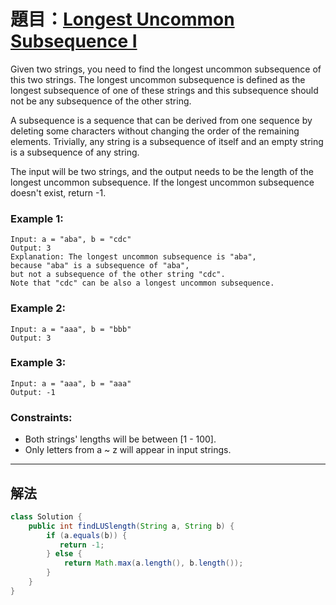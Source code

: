 # 題目：[Longest Uncommon Subsequence I](https://leetcode.com/problems/longest-uncommon-subsequence-i/)

Given two strings, you need to find the longest uncommon subsequence of this two strings. The longest uncommon subsequence is defined as the longest subsequence of one of these strings and this subsequence should not be any subsequence of the other string.

A subsequence is a sequence that can be derived from one sequence by deleting some characters without changing the order of the remaining elements. Trivially, any string is a subsequence of itself and an empty string is a subsequence of any string.

The input will be two strings, and the output needs to be the length of the longest uncommon subsequence. If the longest uncommon subsequence doesn't exist, return -1.

 
### **Example 1:**
```
Input: a = "aba", b = "cdc"
Output: 3
Explanation: The longest uncommon subsequence is "aba", 
because "aba" is a subsequence of "aba", 
but not a subsequence of the other string "cdc".
Note that "cdc" can be also a longest uncommon subsequence.
```
### **Example 2:**
```
Input: a = "aaa", b = "bbb"
Output: 3
```
### **Example 3:**
```
Input: a = "aaa", b = "aaa"
Output: -1
```

### **Constraints:**

- Both strings' lengths will be between [1 - 100].
- Only letters from a ~ z will appear in input strings.

---
## 解法
``` java
class Solution {
    public int findLUSlength(String a, String b) {
        if (a.equals(b)) {
           return -1; 
        } else {
            return Math.max(a.length(), b.length());
        }
    }
}
```